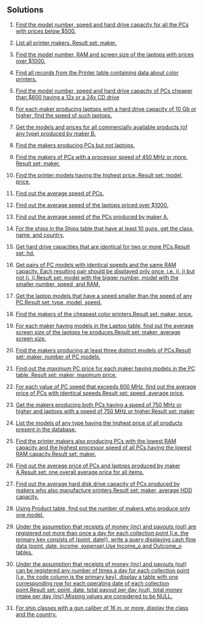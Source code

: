 
## Solutions

1. [Find the model number, speed and hard drive capacity for all the PCs with prices below $500.](./solutions/ex1.md)

2. [List all printer makers. Result set: maker.](./solutions/ex2.md)

3. [Find the model number, RAM and screen size of the laptops with prices over $1000.](./solutions/ex3.md)

4. [Find all records from the Printer table containing data about color printers.](./solutions/ex4.md)

5. [Find the model number, speed and hard drive capacity of PCs cheaper than $600 having a 12x or a 24x CD drive](./solutions/ex5.md)

6. [For each maker producing laptops with a hard drive capacity of 10 Gb or higher, find the speed of such laptops.](./solutions/ex6.md)

7. [Get the models and prices for all commercially available products (of any type) produced by maker B.](./solutions/ex7.md)

8. [Find the makers producing PCs but not laptops.](./solutions/ex8.md)

9. [Find the makers of PCs with a processor speed of 450 MHz or more. Result set: maker.](./solutions/ex9.md)

10. [Find the printer models having the highest price. Result set: model, price.](./solutions/ex10.md)

11. [Find out the average speed of PCs.](./solutions/ex11.md)

12. [Find out the average speed of the laptops priced over $1000.](./solutions/ex12.md)

13. [Find out the average speed of the PCs produced by maker A.](./solutions/ex13.md)

14. [For the ships in the Ships table that have at least 10 guns, get the class, name, and country.](./solutions/ex14.md)

15. [Get hard drive capacities that are identical for two or more PCs.Result set: hd.](./solutions/ex15.md)

16. [Get pairs of PC models with identical speeds and the same RAM capacity. Each resulting pair should be displayed only once, i.e. (i, j) but not (j, i).Result set: model with the bigger number, model with the smaller number, speed, and RAM.](./solutions/ex16.md)

17. [Get the laptop models that have a speed smaller than the speed of any PC.Result set: type, model, speed.](./solutions/ex17.md)

18. [Find the makers of the cheapest color printers.Result set: maker, price.](./solutions/ex18.md)

19. [For each maker having models in the Laptop table, find out the average screen size of the laptops he produces.Result set: maker, average screen size.](./solutions/ex19.md)

20. [Find the makers producing at least three distinct models of PCs.Result set: maker, number of PC models.](./solutions/ex20.md)

21. [Find out the maximum PC price for each maker having models in the PC table. Result set: maker, maximum price.](./solutions/ex21.md)

22. [For each value of PC speed that exceeds 600 MHz, find out the average price of PCs with identical speeds.Result set: speed, average price.](./solutions/ex22.md)

23. [Get the makers producing both PCs having a speed of 750 MHz or higher and laptops with a speed of 750 MHz or higher.Result set: maker](./solutions/ex23.md)

24. [List the models of any type having the highest price of all products present in the database.](./solutions/ex24.md)

25. [Find the printer makers also producing PCs with the lowest RAM capacity and the highest processor speed of all PCs having the lowest RAM capacity.Result set: maker.](./solutions/ex25.md)

26. [Find out the average price of PCs and laptops produced by maker A.Result set: one overall average price for all items.](./solutions/ex26.md)

27. [Find out the average hard disk drive capacity of PCs produced by makers who also manufacture printers.Result set: maker, average HDD capacity.](./solutions/ex27.md)

28. [Using Product table, find out the number of makers who produce only one model.](./solutions/ex28.md)

29. [Under the assumption that receipts of money (inc) and payouts (out) are registered not more than once a day for each collection point [i.e. the primary key consists of (point, date)], write a query displaying cash flow data (point, date, income, expense).Use Income_o and Outcome_o tables.](./solutions/ex29.md)

30. [Under the assumption that receipts of money (inc) and payouts (out) can be registered any number of times a day for each collection point [i.e. the code column is the primary key], display a table with one corresponding row for each operating date of each collection point.Result set: point, date, total payout per day (out), total money intake per day (inc).Missing values are considered to be NULL.](./solutions/ex30.md)

31. [For ship classes with a gun caliber of 16 in. or more, display the class and the country.](./solutions/ex31.md)